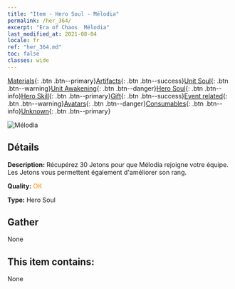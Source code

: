 ```yaml
---
title: "Item - Hero Soul - Mélodia"
permalink: /her_364/
excerpt: "Era of Chaos  Mélodia"
last_modified_at: 2021-08-04
locale: fr
ref: "her_364.md"
toc: false
classes: wide
---
```

 [Materials](/ItemsFR/){: .btn .btn--primary}[Artifacts](/ItemsFR/Artifacts/){: .btn .btn--success}[Unit Soul](/ItemsFR/UnitSoul/){: .btn .btn--warning}[Unit Awakening](/ItemsFR/UnitAwakening/){: .btn .btn--danger}[Hero Soul](/ItemsFR/HeroSoul/){: .btn .btn--info}[Hero Skill](/ItemsFR/HeroSkill/){: .btn .btn--primary}[Gift](/ItemsFR/Gift/){: .btn .btn--success}[Event related](/ItemsFR/Events/){: .btn .btn--warning}[Avatars](/ItemsFR/Avatars/){: .btn .btn--danger}[Consumables](/ItemsFR/Consumables/){: .btn .btn--info}[Unknown](/ItemsFR/Unknown/){: .btn .btn--primary}

 ![Mélodia](/images/h/h_Melodia.jpg)

## Détails
 **Description:** Récupérez 30 Jetons pour que Mélodia rejoigne votre équipe. Les Jetons vous permettent également d'améliorer son rang.

 **Quality:** <span style="color: #FF8C00">OK</span>

 **Type:** Hero Soul

## Gather

  None

## This item contains:

  None


